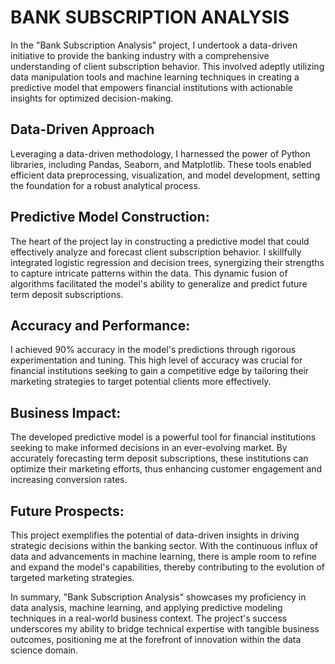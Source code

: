 # BANK SUBSCRIPTION ANALYSIS
In the "Bank Subscription Analysis" project, I undertook a data-driven initiative to provide the banking industry with a comprehensive understanding of client subscription behavior. This involved adeptly utilizing data manipulation tools and machine learning techniques in creating a predictive model that empowers financial institutions with actionable insights for optimized decision-making.

## Data-Driven Approach
Leveraging a data-driven methodology, I harnessed the power of Python libraries, including Pandas, Seaborn, and Matplotlib. These tools enabled efficient data preprocessing, visualization, and model development, setting the foundation for a robust analytical process.

## Predictive Model Construction:
The heart of the project lay in constructing a predictive model that could effectively analyze and forecast client subscription behavior. I skillfully integrated logistic regression and decision trees, synergizing their strengths to capture intricate patterns within the data. This dynamic fusion of algorithms facilitated the model's ability to generalize and predict future term deposit subscriptions.

## Accuracy and Performance:
I achieved 90% accuracy in the model's predictions through rigorous experimentation and tuning. This high level of accuracy was crucial for financial institutions seeking to gain a competitive edge by tailoring their marketing strategies to target potential clients more effectively.

## Business Impact:
The developed predictive model is a powerful tool for financial institutions seeking to make informed decisions in an ever-evolving market. By accurately forecasting term deposit subscriptions, these institutions can optimize their marketing efforts, thus enhancing customer engagement and increasing conversion rates.

## Future Prospects:
This project exemplifies the potential of data-driven insights in driving strategic decisions within the banking sector. With the continuous influx of data and advancements in machine learning, there is ample room to refine and expand the model's capabilities, thereby contributing to the evolution of targeted marketing strategies.

In summary, "Bank Subscription Analysis" showcases my proficiency in data analysis, machine learning, and applying predictive modeling techniques in a real-world business context. The project's success underscores my ability to bridge technical expertise with tangible business outcomes, positioning me at the forefront of innovation within the data science domain.
